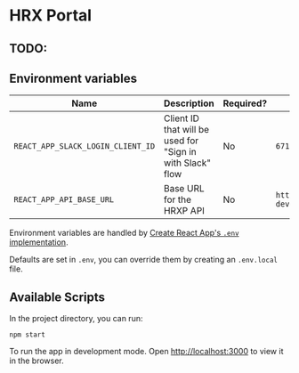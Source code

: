 # HRX Portal

## TODO:

## Environment variables

| Name                              | Description                                               | Required? | Default                                    |
|-----------------------------------|-----------------------------------------------------------|-----------|--------------------------------------------|
| `REACT_APP_SLACK_LOGIN_CLIENT_ID` | Client ID that will be used for "Sign in with Slack" flow | No        | `671720357619.724476729541`                |
| `REACT_APP_API_BASE_URL`          | Base URL for the HRXP API                                 | No        | `https://hrx-portal-api-dev.herokuapp.com` |

Environment variables are handled by [Create React App's `.env` implementation](https://create-react-app.dev/docs/adding-custom-environment-variables).

Defaults are set in `.env`, you can override them by creating an `.env.local` file.

## Available Scripts

In the project directory, you can run:

`npm start`

To run the app in development mode.
Open [http://localhost:3000](http://localhost:3000) to view it in the browser.
